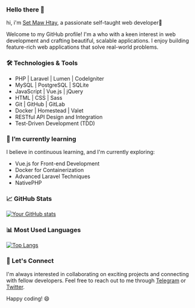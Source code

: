### Hello there 👋

hi, i'm [Set Maw Htay](https://github.com/setmawhtay), a passionate self-taught web developer🚀

Welcome to my GitHub profile! I'm a who with a keen interest in web development and crafting beautiful, scalable applications. I enjoy building feature-rich web applications that solve real-world problems.

### 🛠️ Technologies & Tools

- PHP | Laravel | Lumen | CodeIgniter
- MySQL | PostgreSQL | SQLite
- JavaScript | Vue.js | jQuery
- HTML | CSS | Sass
- Git | GitHub | GitLab
- Docker | Homestead | Valet
- RESTful API Design and Integration
- Test-Driven Development (TDD)

### 🌱 I’m currently learning

I believe in continuous learning, and I'm currently exploring:

- Vue.js for Front-end Development
- Docker for Containerization
- Advanced Laravel Techniques
- NativePHP


### 📈 GitHub Stats

[![Your GitHub stats](https://github-readme-stats.vercel.app/api?username=setmawhtay&show_icons=true&count_private=true&hide=prs,issues&theme=radical)](https://github.com/setmawhtay)

### 📊 Most Used Languages

[![Top Langs](https://github-readme-stats.vercel.app/api/top-langs/?username=setmawhtay&layout=compact&theme=radical)](https://github.com/setmawhtay)

### 🤝 Let's Connect

I'm always interested in collaborating on exciting projects and connecting with fellow developers. Feel free to reach out to me through [Telegram](https://t.me/setmawhtay) or [Twitter](https://twitter.com/real_setmawhtay).

Happy coding! 😄


<!--
**setmawhtay/setmawhtay** is a ✨ _special_ ✨ repository because its `README.md` (this file) appears on your GitHub profile.

Here are some ideas to get you started:

- 🔭 I’m currently working on ...
- 🌱 I’m currently learning ...
- 👯 I’m looking to collaborate on ...
- 🤔 I’m looking for help with ...
- 💬 Ask me about ...
- 📫 How to reach me: ...
- 😄 Pronouns: ...
- ⚡ Fun fact: ...
-->
